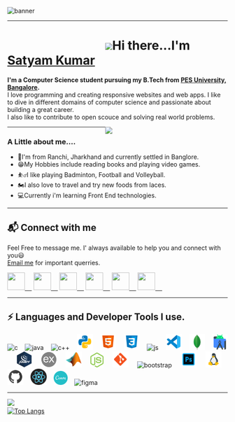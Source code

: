 <img src='https://github.com/satyamksharma/my_personal_site/blob/main/images/SATYAM%20KUMAR%20(1).png' alt="banner"></img>
<hr></hr>

<h1>&emsp;&emsp;&emsp;&emsp;&emsp;&emsp;&emsp;&emsp;<img src="https://media.giphy.com/media/26gslMAdctNhu6YnK/giphy.gif" width="50">Hi there...I'm <a href = "https://linkedin.com/in/satyamksharma">Satyam Kumar</a></h1>



<b>I'm a Computer Science student pursuing my B.Tech from [PES University, Bangalore](https://www.pes.edu).</b><br>
I love programming and creating responsive websites and web apps. I like to dive in different domains of computer science and passionate about building a great career.<br>
I also like to contribute to open scouce and solving real world problems.

<img align='right' src="https://media.giphy.com/media/jdPMeyv9rn0hZHh8n9/giphy.gif" width="280">

<hr></hr>
<h3>A Little about me....</h3>
<ul>
 <li>📍I'm from Ranchi, Jharkhand and currently settled in Banglore.</li>
 <li>😁My Hobbies include reading books and playing video games.</li>
 <li>⛹️‍♂️I like playing Badminton, Football and Volleyball.</li>
 <li>🏍I also love to travel and try new foods from laces.</li>
 <li>💻Currently i'm learning Front End technologies.</li>
</ul>
<hr></hr>

## 📬 Connect with me
Feel Free to message me. I' always available to help you and connect with you😃<br>
<a href = "mailto:ksatyam433@gmail.com">Email me</a> for important querries. <br>
<p align = "justify">
 <a href = "https://www.linkedin.com/in/satyamksharma/"><img src = "https://github.com/gauravghongde/social-icons/blob/master/PNG/Color/LinkedIN.png" height = 40 width = 40/>&nbsp&nbsp&nbsp&nbsp</a>
 <a href = "https://www.facebook.com/Satyamkumar9980/"><img src = "https://github.com/gauravghongde/social-icons/blob/master/PNG/Color/Facebook.png" height = 40 width = 40/>&nbsp&nbsp&nbsp&nbsp</a>
 <a href = "https://instagram.com/satyaa___/"><img src = "https://github.com/gauravghongde/social-icons/blob/master/SVG/Color/Instagram.svg" height = 40 width = 40/>&nbsp&nbsp&nbsp&nbsp</a>
 <a href = "https://t.me/satya_2331"><img src = "https://github.com/gauravghongde/social-icons/blob/master/PNG/Color/Telegram.png" height = 40 width = 40/>&nbsp&nbsp&nbsp&nbsp</a>
 <a href = "https://discordapp.com/Satya#6932"><img src = "https://github.com/gauravghongde/social-icons/blob/master/PNG/Color/Discord.png" height = 40 width = 40/>&nbsp&nbsp&nbsp&nbsp</a>
 <a href = "https://twitter.com/SatyamK51033858"><img src = "https://github.com/gauravghongde/social-icons/blob/master/PNG/Color/Twitter.png" height = 40 width = 40/>&nbsp&nbsp&nbsp&nbsp</a>
</p>

<hr></hr>

## ⚡ Languages and Developer Tools I use.

<p align="justify">
 <img src="https://github.com/get-icon/geticon/blob/master/icons/c.svg" alt="c" height = 37, width = 37/>&nbsp&nbsp&nbsp
 <img src="https://github.com/get-icon/geticon/blob/master/icons/java.svg" alt="java" height = 40, width = 40/>&nbsp&nbsp&nbsp
 <img src="https://github.com/get-icon/geticon/blob/master/icons/c-plusplus.svg" alt="c++" height = 37, width = 37/>&nbsp&nbsp&nbsp
 <img src="https://github.com/SarthakSKumar/SarthakSKumar/blob/main/Assets/Tech%20Stack/Python.png" alt="python" height = 37, width = 37/>&nbsp&nbsp&nbsp
 <img src="https://github.com/SarthakSKumar/SarthakSKumar/blob/main/Assets/Tech%20Stack/Html5.png" alt="html-5" height = 37, width = 37/>&nbsp&nbsp&nbsp
 <img src="https://github.com/SarthakSKumar/SarthakSKumar/blob/main/Assets/Tech%20Stack/Css.png" alt="css" height = 37, width = 37/>&nbsp&nbsp&nbsp
 <img src="https://github.com/get-icon/geticon/blob/master/icons/javascript.svg" alt="js" height = 37, width = 37/>&nbsp&nbsp&nbsp
 <img src="https://github.com/SarthakSKumar/SarthakSKumar/blob/main/Assets/Tech%20Stack/VSCode.png" alt="vs-code" height = 37, width = 37/>&nbsp&nbsp&nbsp
 <img src="https://github.com/SarthakSKumar/SarthakSKumar/blob/main/Assets/Tech%20Stack/MongoDB.png" alt="mongoDB" height = 36, width = 36/>&nbsp&nbsp&nbsp
 <img src="https://github.com/SarthakSKumar/SarthakSKumar/blob/main/Assets/Tech%20Stack/Android%20Studio.png" alt="android-studio" height = 36, width = 36/>&nbsp&nbsp&nbsp
 <img src="https://github.com/SarthakSKumar/SarthakSKumar/blob/main/Assets/Tech%20Stack/jquery.png" alt="jquery" height = 37, width = 37/>&nbsp&nbsp&nbsp
 <img src="https://github.com/SarthakSKumar/SarthakSKumar/blob/main/Assets/Tech%20Stack/expressjs.png" alt="expressjs" height = 36, width = 36/>&nbsp&nbsp&nbsp
 <img src="https://github.com/SarthakSKumar/SarthakSKumar/blob/main/Assets/Tech%20Stack/Matlab.png" alt="matlab" height = 37, width = 37/>&nbsp&nbsp&nbsp
 <img src="https://github.com/SarthakSKumar/SarthakSKumar/blob/main/Assets/Tech%20Stack/NodeJS.png" alt="nodejs" height = 34, width = 30/>&nbsp&nbsp&nbsp
 <img src="https://github.com/SarthakSKumar/SarthakSKumar/blob/main/Assets/Tech%20Stack/Git.png" alt="git" height = 37, width = 37/>&nbsp&nbsp&nbsp
 <img src="https://github.com/get-icon/geticon/blob/master/icons/bootstrap.svg" alt="bootstrap" height = 37, width = 37/>&nbsp&nbsp&nbsp
 <img src="https://github.com/SarthakSKumar/SarthakSKumar/blob/main/Assets/Tech%20Stack/Photoshop.png" alt="photoshop" height = 37, width = 37/>&nbsp&nbsp&nbsp
 <img src="https://github.com/SarthakSKumar/SarthakSKumar/blob/main/Assets/Tech%20Stack/Linux.png" alt="linux" height = 37, width = 37/>&nbsp&nbsp&nbsp
 <img src="https://github.com/SarthakSKumar/SarthakSKumar/blob/main/Assets/Tech%20Stack/Github.png" alt="github" height = 37, width = 37/>&nbsp&nbsp&nbsp
 <img src="https://github.com/SarthakSKumar/SarthakSKumar/blob/main/Assets/Tech%20Stack/ReactJS.png" alt="reactjs" height = 37, width = 37/>&nbsp&nbsp&nbsp
 <img src="https://github.com/SarthakSKumar/SarthakSKumar/blob/main/Assets/Tech%20Stack/Canva.png" alt="canva" height = 32, width = 32/>&nbsp&nbsp&nbsp
 <img src="https://www.vectorlogo.zone/logos/figma/figma-icon.svg" alt="figma" width="37" height="29"/>&nbsp&nbsp&nbsp
</p>

<hr></hr>

<img 
   src="https://github-readme-stats.vercel.app/api?username=satyamksharma&show_icons=true&theme=tokyonight" 
/>
<br>
[![Top Langs](https://github-readme-stats.vercel.app/api/top-langs/?username=satyamksharma&layout=compact)](https://github.com/satyamksharma/github-readme-stats)
